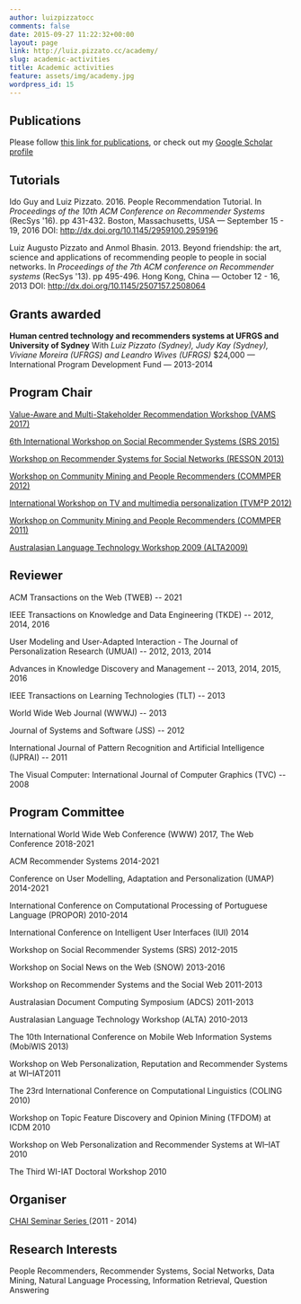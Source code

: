 ```yaml
---
author: luizpizzatocc
comments: false
date: 2015-09-27 11:22:32+00:00
layout: page
link: http://luiz.pizzato.cc/academy/
slug: academic-activities
title: Academic activities
feature: assets/img/academy.jpg
wordpress_id: 15
---
```


## Publications


Please follow [this link for publications](/publications/), or check out my [Google Scholar profile](http://scholar.google.com.au/citations?user=3q9NOYYAAAAJ&hl=en)


## Tutorials




Ido Guy and Luiz Pizzato. 2016. People Recommendation Tutorial. In _Proceedings of the 10th ACM Conference on Recommender Systems_ (RecSys '16). pp 431-432. Boston, Massachusetts, USA — September 15 - 19, 2016 DOI: http://dx.doi.org/10.1145/2959100.2959196


Luiz Augusto Pizzato and Anmol Bhasin. 2013. Beyond friendship: the art, science and applications of recommending people to people in social networks. In _Proceedings of the 7th ACM conference on Recommender systems_ (RecSys '13). pp 495-496. Hong Kong, China — October 12 - 16, 2013 DOI: http://dx.doi.org/10.1145/2507157.2508064


## Grants awarded


**Human centred technology and recommenders systems at UFRGS and University of Sydney**
With _Luiz Pizzato (Sydney), Judy Kay (Sydney), Viviane Moreira (UFRGS) and Leandro Wives (UFRGS)_
$24,000 — International Program Development Fund — 2013-2014




## Program Chair


[Value-Aware and Multi-Stakeholder Recommendation Workshop (VAMS 2017)](https://vams2017.wordpress.com/)




[6th International Workshop on Social Recommender Systems (SRS 2015)](http://www.comp.hkbu.edu.hk/~lichen/srs2015/)




[Workshop on Recommender Systems for Social Networks (RESSON 2013)](http://bit.ly/resson2013)




[Workshop on Community Mining and People Recommenders (COMMPER 2012)](http://research.ics.tkk.fi/events/commper2012/)




[International Workshop on TV and multimedia personalization (TVM²P 2012)](http://sydney.edu.au/engineering/it/~pizzato/workshop/tvm2p2012/)




[Workshop on Community Mining and People Recommenders (COMMPER 2011)](http://research.ics.tkk.fi/events/commper2011/)




[Australasian Language Technology Workshop 2009 (ALTA2009)](http://www.alta.asn.au/events/alta2009/)




## Reviewer




ACM Transactions on the Web (TWEB) -- 2021




IEEE Transactions on Knowledge and Data Engineering (TKDE) -- 2012, 2014, 2016




User Modeling and User-Adapted Interaction - The Journal of Personalization Research (UMUAI) -- 2012, 2013, 2014




Advances in Knowledge Discovery and Management -- 2013, 2014, 2015, 2016




IEEE Transactions on Learning Technologies (TLT) -- 2013




World Wide Web Journal (WWWJ) -- 2013




Journal of Systems and Software (JSS) -- 2012




International Journal of Pattern Recognition and Artificial Intelligence (IJPRAI) -- 2011




The Visual Computer: International Journal of Computer Graphics (TVC) -- 2008




## Program Committee




International World Wide Web Conference (WWW) 2017, The Web Conference 2018-2021




ACM Recommender Systems 2014-2021




Conference on User Modelling, Adaptation and Personalization (UMAP) 2014-2021




International Conference on Computational Processing of Portuguese Language (PROPOR) 2010-2014




International Conference on Intelligent User Interfaces (IUI) 2014




Workshop on Social Recommender Systems (SRS) 2012-2015




Workshop on Social News on the Web (SNOW) 2013-2016




Workshop on Recommender Systems and the Social Web 2011-2013




Australasian Document Computing Symposium (ADCS) 2011-2013




Australasian Language Technology Workshop (ALTA) 2010-2013




The 10th International Conference on Mobile Web Information Systems (MobiWIS 2013)




Workshop on Web Personalization, Reputation and Recommender Systems at WI–IAT2011




The 23rd International Conference on Computational Linguistics (COLING 2010)




Workshop on Topic Feature Discovery and Opinion Mining (TFDOM) at ICDM 2010




Workshop on Web Personalization and Recommender Systems at WI–IAT 2010




The Third WI-IAT Doctoral Workshop 2010




## Organiser




[CHAI Seminar Series ](http://chai.it.usyd.edu.au/Seminars)(2011 - 2014)




## Research Interests




People Recommenders, Recommender Systems, Social Networks, Data Mining, Natural Language Processing, Information Retrieval, Question Answering
